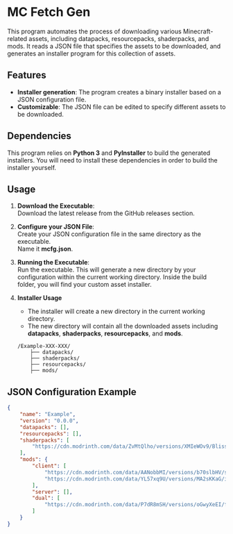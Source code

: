 # MC Fetch Gen
This program automates the process of downloading various Minecraft-related assets, including datapacks, resourcepacks, shaderpacks, and mods.
It reads a JSON file that specifies the assets to be downloaded, and generates an installer program for this collection of assets.

## Features
- **Installer generation**: The program creates a binary installer based on a JSON configuration file.
- **Customizable**: The JSON file can be edited to specify different assets to be downloaded.

## Dependencies
This program relies on **Python 3** and **PyInstaller** to build the generated installers.
You will need to install these dependencies in order to build the installer yourself.

## Usage
1. **Download the Executable**:<br>
Download the latest release from the GitHub releases section.

3. **Configure your JSON File**:<br>
Create your JSON configuration file in the same directory as the executable.<br>
Name it **mcfg.json**.

4. **Running the Executable**:<br>
Run the executable.
This will generate a new directory by your configuration within the current working directory.
Inside the build folder, you will find your custom asset installer.

5. **Installer Usage**
    - The installer will create a new directory in the current working directory.
    - The new directory will contain all the downloaded assets including **datapacks**, **shaderpacks**, **resourcepacks**, and **mods**.
    ```
    /Example-XXX-XXX/
        ├── datapacks/
        ├── shaderpacks/
        ├── resourcepacks/
        ├── mods/
    ```

## JSON Configuration Example

```json
{
    "name": "Example",
    "version": "0.0.0",
    "datapacks": [],
    "resourcepacks": [],
    "shaderpacks": [
        "https://cdn.modrinth.com/data/ZvMtQlho/versions/XMIeWOv9/Bliss_v2.0.4_%28Chocapic13_Shaders_edit%29.zip"
    ],
    "mods": {
        "client": [
            "https://cdn.modrinth.com/data/AANobbMI/versions/b70slbHV/sodium-fabric-0.6.0%2Bmc1.21.1.jar",
            "https://cdn.modrinth.com/data/YL57xq9U/versions/MA2sKKaG/iris-fabric-1.8.0%2Bmc1.21.1.jar"
        ],
        "server": [],
        "dual": [
            "https://cdn.modrinth.com/data/P7dR8mSH/versions/oGwyXeEI/fabric-api-0.102.0%2B1.21.jar"
        ]
    }
}
```